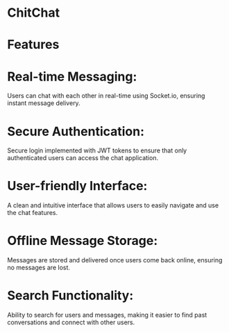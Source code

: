 # ChitChat
# Features
# Real-time Messaging:
Users can chat with each other in real-time using Socket.io, ensuring instant message delivery.
# Secure Authentication: 
Secure login implemented with JWT tokens to ensure that only authenticated users can access the chat application.
# User-friendly Interface:
A clean and intuitive interface that allows users to easily navigate and use the chat features.
# Offline Message Storage: 
Messages are stored and delivered once users come back online, ensuring no messages are lost.
# Search Functionality:
Ability to search for users and messages, making it easier to find past conversations and connect with other users.
